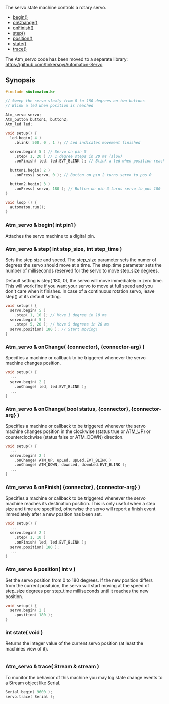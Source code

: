 The servo state machine controls a rotary servo.


<!-- md-tocify-begin -->
* [begin()]()  
* [onChange()](#atm_servo--onchange-connector-connector-arg-)  
* [onFinish()](#atm_servo--onfinish-connector-connector-arg-)  
* [step()](#atm_servo--position-int-v-)  
* [position()](#atm_servo--position-int-v-)  
* [state()](#int-state-void-)  
* [trace()](#atm_servo--trace-stream--stream-)  

<!-- md-tocify-end -->

The Atm_servo code has been moved to a separate library:  
https://github.com/tinkerspy/Automaton-Servo


## Synopsis ##

```c++
#include <Automaton.h>

// Sweep the servo slowly from 0 to 180 degrees on two buttons
// Blink a led when position is reached

Atm_servo servo;
Atm_button button1, button2;
Atm_led led;

void setup() {
  led.begin( 4 )
    .blink( 500, 0 , 1 ); // Led indicates movement finished 

  servo.begin( 5 ) // Servo on pin 5
    .step( 1, 20 ) // 1 degree steps in 20 ms (slow)
    .onFinish( led, led.EVT_BLINK ); // Blink a led when position reached

  button1.begin( 2 )
    .onPress( servo, 0 ); // Button on pin 2 turns servo to pos 0

  button2.begin( 3 )
    .onPress( servo, 180 ); // Button on pin 3 turns servo to pos 180
}

void loop () {
  automaton.run();
}
```

### Atm_servo & begin( int pin1 ) ###

Attaches the servo machine to a digital pin.

### Atm_servo & step( int step_size, int step_time ) ###

Sets the step size and speed. The step_size parameter sets the numer of degrees the servo should move at a time. 
The step_time parameter sets the number of milliseconds reserved for the servo to move step_size degrees.

Default setting is step( 180, 0), the servo will move immediately in zero time. This will work fine if you want your servo to move at full speed and you don't care when it finishes. In case of a continuous rotation servo, leave step() at its default setting.

```c++
void setup() {
  servo.begin( 5 )
    .step( 1, 10 ); // Move 1 degree in 10 ms
  servo.begin( 5 )
    .step( 5, 20 ); // Move 5 degrees in 20 ms
  servo.position( 180 ); // Start moving!
}
```

### Atm_servo & onChange( {connector}, {connector-arg} ) ###

Specifies a machine or callback to be triggered whenever the servo machine changes position.

```c++
void setup() {
  ...
  servo.begin( 2 )
    .onChange( led, led.EVT_BLINK );
  ...
}
```


### Atm_servo & onChange( bool status, {connector}, {connector-arg} ) ###

Specifies a machine or callback to be triggered whenever the servo machine changes position in the clockwise (status true or ATM_UP) or counterclockwise (status false or ATM_DOWN) direction.

```c++
void setup() {
  ...
  servo.begin( 2 )
    .onChange( ATM_UP, upLed, upLed.EVT_BLINK )
    .onChange( ATM_DOWN, downLed, downLed.EVT_BLINK );
  ...
}
```

### Atm_servo & onFinish( {connector}, {connector-arg} ) ###

Specifies a machine or callback to be triggered whenever the servo machine reaches its destination position.
This is only useful when a step size and time are specified, otherwise the servo will report a finish event immediately
after a new position has been set.

```c++
void setup() {
  ...
  servo.begin( 2 )
    .step( 1, 10 )
    .onFinish( led, led.EVT_BLINK );
  servo.position( 180 );
  ...
}
```


### Atm_servo & position( int v ) ###

Set the servo position from 0 to 180 degrees.
If the new position differs from the current posituion, the servo will start moving at the speed of step_size degrees per step_time milliseconds until it reaches the new position.

```c++
void setup() {
  servo.begin( 2 ) 
    .position( 180 );
}
```

### int state( void ) ###

Returns the integer value of the current servo position (at least the machines view of it).

```c++
```

### Atm_servo & trace( Stream & stream ) ###

To monitor the behavior of this machine you may log state change events to a Stream object like Serial.

```c++
Serial.begin( 9600 );
servo.trace( Serial );
```
